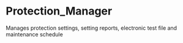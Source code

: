 # Protection_Manager
Manages protection settings, setting reports, electronic test file and maintenance schedule
